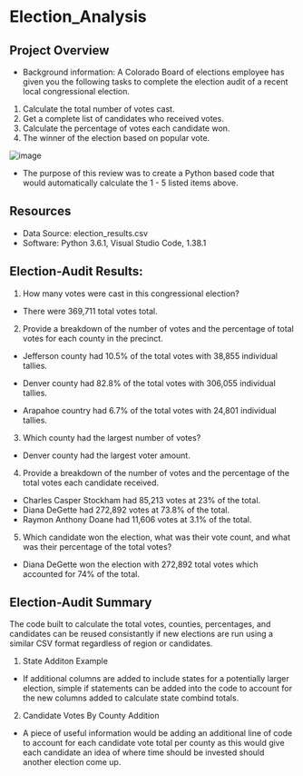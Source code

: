 # Election_Analysis

## Project Overview

- Background information:
A Colorado Board of elections employee has given you the following tasks to complete the election audit of a recent local congressional election.

1. Calculate the total number of votes cast.
2. Get a complete list of candidates who received votes.
3. Calculate the percentage of votes each candidate won.
5. The winner of the election based on popular vote.

![image](https://user-images.githubusercontent.com/107363048/178186079-ba621f37-c348-4790-a1af-496ba94042bb.png)

- The purpose of this review was to create a Python based code that would automatically calculate the 1 - 5 listed items above.


## Resources
- Data Source: election_results.csv
- Software: Python 3.6.1, Visual Studio Code, 1.38.1

## Election-Audit Results:
1. How many votes were cast in this congressional election?

 - There were 369,711 total votes total.

2. Provide a breakdown of the number of votes and the percentage of total votes for each county in the precinct.

 - Jefferson county had 10.5% of the total votes with 38,855 individual tallies.

 - Denver county had 82.8% of the total votes with 306,055 individual tallies.

 - Arapahoe country had 6.7% of the total votes with 24,801 individual tallies.

3. Which county had the largest number of votes?

 - Denver county had the largest voter amount.

4. Provide a breakdown of the number of votes and the percentage of the total votes each candidate received.

 - Charles Casper Stockham had 85,213 votes at 23% of the total.
 - Diana DeGette had 272,892 votes at 73.8% of the total.
 - Raymon Anthony Doane had 11,606 votes at 3.1% of the total.

5. Which candidate won the election, what was their vote count, and what was their percentage of the total votes?

 - Diana DeGette won the election with 272,892 total votes which accounted for 74% of the total.


## Election-Audit Summary

The code built to calculate the total votes, counties, percentages, and candidates can be reused consistantly if new elections are run using a similar CSV format regardless of region or candidates. 

1. State Additon Example

- If additional columns are added to include states for a potentially larger election, simple if statements can be added into the code to account for the new columns added to calculate state combind totals.

2. Candidate Votes By County Addition

- A piece of useful information would be adding an additional line of code to account for each candidate vote total per county as this would give each candidate an idea of where time should be invested should another election come up.
